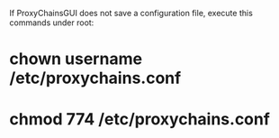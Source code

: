 If ProxyChainsGUI does not save a configuration file, execute this commands under root:
<br>
# chown username /etc/proxychains.conf<br>
# chmod 774 /etc/proxychains.conf